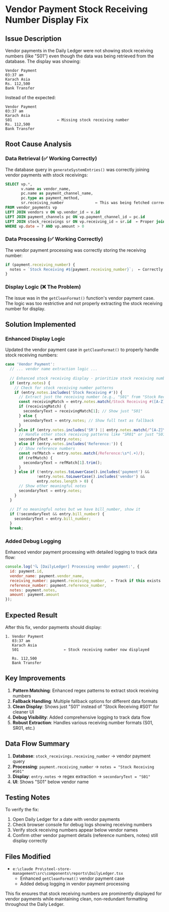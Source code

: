 # Vendor Payment Stock Receiving Number Display Fix

## Issue Description
Vendor payments in the Daily Ledger were not showing stock receiving numbers (like "S01") even though the data was being retrieved from the database. The display was showing:

```
Vendor Payment
03:37 am
Karach Asia
Rs. 112,500
Bank Transfer
```

Instead of the expected:
```
Vendor Payment
03:37 am
Karach Asia
S01                    ← Missing stock receiving number
Rs. 112,500
Bank Transfer
```

## Root Cause Analysis

### Data Retrieval (✅ Working Correctly)
The database query in `generateSystemEntries()` was correctly joining vendor payments with stock receivings:

```sql
SELECT vp.*, 
       v.name as vendor_name,
       pc.name as payment_channel_name,
       pc.type as payment_method,
       sr.receiving_number              ← This was being fetched correctly
FROM vendor_payments vp
LEFT JOIN vendors v ON vp.vendor_id = v.id
LEFT JOIN payment_channels pc ON vp.payment_channel_id = pc.id
LEFT JOIN stock_receivings sr ON vp.receiving_id = sr.id  ← Proper join
WHERE vp.date = ? AND vp.amount > 0
```

### Data Processing (✅ Working Correctly)  
The vendor payment processing was correctly storing the receiving number:

```javascript
if (payment.receiving_number) {
  notes = `Stock Receiving #${payment.receiving_number}`;  ← Correctly stored
}
```

### Display Logic (❌ The Problem)
The issue was in the `getCleanFormat()` function's vendor payment case. The logic was too restrictive and not properly extracting the stock receiving number for display.

## Solution Implemented

### Enhanced Display Logic
Updated the vendor payment case in `getCleanFormat()` to properly handle stock receiving numbers:

```javascript
case 'Vendor Payment':
  // ... vendor name extraction logic ...
  
  // Enhanced stock receiving display - prioritize stock receiving numbers
  if (entry.notes) {
    // Check for stock receiving number patterns
    if (entry.notes.includes('Stock Receiving #')) {
      // Extract just the receiving number (e.g., "S01" from "Stock Receiving #S01")
      const receivingMatch = entry.notes.match(/Stock Receiving #([A-Z]\d+)/i);
      if (receivingMatch) {
        secondaryText = receivingMatch[1]; // Show just "S01"
      } else {
        secondaryText = entry.notes; // Show full text as fallback
      }
    } else if (entry.notes.includes('SR') || entry.notes.match(/^[A-Z]\d+$/)) {
      // Handle other stock receiving patterns like "SR01" or just "S01"
      secondaryText = entry.notes;
    } else if (entry.notes.includes('Reference:')) {
      // Show reference numbers
      const refMatch = entry.notes.match(/Reference:\s*(.+)/);
      if (refMatch) {
        secondaryText = refMatch[1].trim();
      }
    } else if (!entry.notes.toLowerCase().includes('payment') && 
              !entry.notes.toLowerCase().includes('vendor') &&
              entry.notes.length > 0) {
      // Show other meaningful notes
      secondaryText = entry.notes;
    }
  }
  
  // If no meaningful notes but we have bill_number, show it
  if (!secondaryText && entry.bill_number) {
    secondaryText = entry.bill_number;
  }
  break;
```

### Added Debug Logging
Enhanced vendor payment processing with detailed logging to track data flow:

```javascript
console.log('🔍 [DailyLedger] Processing vendor payment:', {
  id: payment.id,
  vendor_name: payment.vendor_name,
  receiving_number: payment.receiving_number,  ← Track if this exists
  reference_number: payment.reference_number,
  notes: payment.notes,
  amount: payment.amount
});
```

## Expected Result

After this fix, vendor payments should display:

```
1. Vendor Payment
   03:37 am
   Karach Asia
   S01                    ← Stock receiving number now displayed
   
   Rs. 112,500
   Bank Transfer
```

## Key Improvements

1. **Pattern Matching**: Enhanced regex patterns to extract stock receiving numbers
2. **Fallback Handling**: Multiple fallback options for different data formats
3. **Clean Display**: Shows just "S01" instead of "Stock Receiving #S01" for cleaner UI
4. **Debug Visibility**: Added comprehensive logging to track data flow
5. **Robust Extraction**: Handles various receiving number formats (S01, SR01, etc.)

## Data Flow Summary

1. **Database**: `stock_receivings.receiving_number` → vendor payment query
2. **Processing**: `payment.receiving_number` → `notes = "Stock Receiving #S01"`  
3. **Display**: `entry.notes` → regex extraction → `secondaryText = "S01"`
4. **UI**: Shows "S01" below vendor name

## Testing Notes

To verify the fix:
1. Open Daily Ledger for a date with vendor payments
2. Check browser console for debug logs showing receiving numbers
3. Verify stock receiving numbers appear below vendor names
4. Confirm other vendor payment details (reference numbers, notes) still display correctly

## Files Modified

- `e:\claude Pro\steel-store-management\src\components\reports\DailyLedger.tsx`
  - Enhanced `getCleanFormat()` vendor payment case
  - Added debug logging in vendor payment processing

This fix ensures that stock receiving numbers are prominently displayed for vendor payments while maintaining clean, non-redundant formatting throughout the Daily Ledger.
